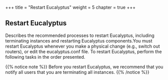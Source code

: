 +++
title = "Restart Eucalyptus"
weight = 5
chapter = true
+++


## Restart Eucalyptus
Describes the recommended processes to restart Eucalyptus, including terminating instances and restarting Eucalyptus components.You must restart Eucalyptus whenever you make a physical change (e.g., switch out routers), or edit the eucalyptus.conf file. To restart Eucalyptus, perform the following tasks in the order presented. 


{{% notice note %}}
Before you restart Eucalyptus, we recommend that you notify all users that you are terminating all instances. 
{{% /notice %}}
